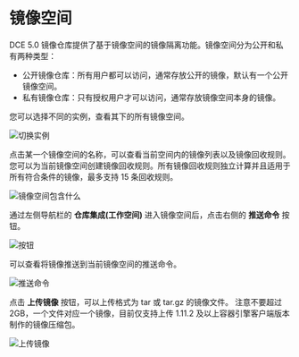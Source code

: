 # 镜像空间

DCE 5.0 镜像仓库提供了基于镜像空间的镜像隔离功能。镜像空间分为公开和私有两种类型：

- 公开镜像仓库：所有用户都可以访问，通常存放公开的镜像，默认有一个公开镜像空间。
- 私有镜像仓库：只有授权用户才可以访问，通常存放镜像空间本身的镜像。

您可以选择不同的实例，查看其下的所有镜像空间。

![切换实例](https://docs.daocloud.io/daocloud-docs-images/docs/zh/docs/kangaroo/images/space01.png)

点击某一个镜像空间的名称，可以查看当前空间内的镜像列表以及镜像回收规则。
您可以为当前镜像空间创建镜像回收规则。所有镜像回收规则独立计算并且适用于所有符合条件的镜像，最多支持 15 条回收规则。

![镜像空间包含什么](https://docs.daocloud.io/daocloud-docs-images/docs/zh/docs/kangaroo/images/space02.png)

通过左侧导航栏的 __仓库集成(工作空间)__ 进入镜像空间后，点击右侧的 __推送命令__ 按钮。

![按钮](https://docs.daocloud.io/daocloud-docs-images/docs/zh/docs/kangaroo/images/push-cmd01.png)

可以查看将镜像推送到当前镜像空间的推送命令。

![推送命令](https://docs.daocloud.io/daocloud-docs-images/docs/zh/docs/kangaroo/images/push-cmd02.png)

点击 __上传镜像__ 按钮，可以上传格式为 tar 或 tar.gz 的镜像文件。
注意不要超过 2GB，一个文件对应一个镜像，目前仅支持上传 1.11.2 及以上容器引擎客户端版本制作的镜像压缩包。

![上传镜像](https://docs.daocloud.io/daocloud-docs-images/docs/zh/docs/kangaroo/images/push-cmd03.png)
